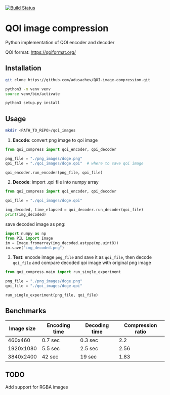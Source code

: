 
[![Build Status](https://github.com/adusachev/QOI-image-compression/actions/workflows/build_and_test.yaml/badge.svg)](https://github.com/adusachev/QOI-image-compression/actions/workflows/build_and_test.yaml)


# QOI image compression

Python implementation of QOI encoder and decoder

QOI format: https://qoiformat.org/

## Installation


```sh
git clone https://github.com/adusachev/QOI-image-compression.git
```

```sh
python3 -m venv venv
source venv/bin/activate
```

```sh
python3 setup.py install
```


## Usage

```sh
mkdir <PATH_TO_REPO>/qoi_images
```


1) **Encode**: convert png image to qoi image
```python
from qoi_compress import qoi_encoder, qoi_decoder

png_file = "./png_images/doge.png"
qoi_file = "./qoi_images/doge.qoi"  # where to save qoi image

qoi_encoder.run_encoder(png_file, qoi_file)
```

2) **Decode**: import .qoi file into numpy array
```python
from qoi_compress import qoi_encoder, qoi_decoder

qoi_file = "./qoi_images/doge.qoi"

img_decoded, time_elapsed = qoi_decoder.run_decoder(qoi_file)
print(img_decoded)
```

save decoded image as png:
```python
import numpy as np
from PIL import Image
im = Image.fromarray(img_decoded.astype(np.uint8))
im.save("img_decoded.png")
```

3) **Test**: encode image `png_file` and save it as `qoi_file`, then decode `qoi_file` and compare decoded qoi image with original png image
```python
from qoi_compress.main import run_single_experiment

png_file = "./png_images/doge.png"
qoi_file = "./qoi_images/doge.qoi"

run_single_experiment(png_file, qoi_file)
```


## Benchmarks

| Image size | Encoding time | Decoding time | Compression ratio |
| ---------- | ------------- | ------------- | ----------------- |
| 460x460    | 0.7 sec       | 0.3 sec       | 2.2               |
| 1920x1080  | 5.5 sec       | 2.5 sec       | 2.56              |
| 3840x2400  | 42 sec        | 19 sec        | 1.83              | 


## TODO

Add support for RGBA images

